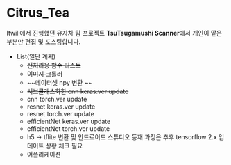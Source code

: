 # Citrus_Tea
Itwill에서 진행했던 유자차 팀 프로젝트 **TsuTsugamushi Scanner**에서 개인이 맡은 부분만 편집 및 포스팅합니다.
* List(일단 계획)
  - ~~전처리용 함수 리스트~~
  - ~~이미지 크롤러~~
  - ~~데이터셋 npy 변환 ~~
  - ~~서브클래스화한 cnn keras.ver update~~
  - cnn torch.ver update
  - resnet keras.ver update
  - resnet torch.ver update
  - efficientNet keras.ver update
  - efficientNet torch.ver update
  - h5 -> tflite 변환 및 안드로이드 스튜디오 등재 과정은 추후 tensorflow 2.x 업데이트 상황 체크 필요
  - 어플리케이션 
